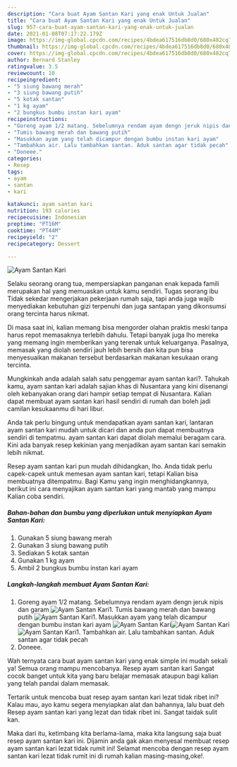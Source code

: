 ```yaml
---
description: "Cara buat Ayam Santan Kari yang enak Untuk Jualan"
title: "Cara buat Ayam Santan Kari yang enak Untuk Jualan"
slug: 957-cara-buat-ayam-santan-kari-yang-enak-untuk-jualan
date: 2021-01-08T07:17:22.179Z
image: https://img-global.cpcdn.com/recipes/4bdea617516db8d0/680x482cq70/ayam-santan-kari-foto-resep-utama.jpg
thumbnail: https://img-global.cpcdn.com/recipes/4bdea617516db8d0/680x482cq70/ayam-santan-kari-foto-resep-utama.jpg
cover: https://img-global.cpcdn.com/recipes/4bdea617516db8d0/680x482cq70/ayam-santan-kari-foto-resep-utama.jpg
author: Bernard Stanley
ratingvalue: 3.5
reviewcount: 10
recipeingredient:
- "5 siung bawang merah"
- "3 siung bawang putih"
- "5 kotak santan"
- "1 kg ayam"
- "2 bungkus bumbu instan kari ayam"
recipeinstructions:
- "Goreng ayam 1/2 matang. Sebelumnya rendam ayam dengn jeruk nipis dan garam"
- "Tumis bawang merah dan bawang putih"
- "Masukkan ayam yang telah dicampur dengan bumbu instan kari ayam"
- "Tambahkan air. Lalu tambahkan santan. Aduk santan agar tidak pecah"
- "Doneee."
categories:
- Resep
tags:
- ayam
- santan
- kari

katakunci: ayam santan kari 
nutrition: 193 calories
recipecuisine: Indonesian
preptime: "PT16M"
cooktime: "PT44M"
recipeyield: "2"
recipecategory: Dessert

---
```



![Ayam Santan Kari](https://img-global.cpcdn.com/recipes/4bdea617516db8d0/680x482cq70/ayam-santan-kari-foto-resep-utama.jpg)

Selaku seorang orang tua, mempersiapkan panganan enak kepada famili merupakan hal yang memuaskan untuk kamu sendiri. Tugas seorang ibu Tidak sekedar mengerjakan pekerjaan rumah saja, tapi anda juga wajib menyediakan kebutuhan gizi terpenuhi dan juga santapan yang dikonsumsi orang tercinta harus nikmat.

Di masa  saat ini, kalian memang bisa mengorder olahan praktis meski tanpa harus repot memasaknya terlebih dahulu. Tetapi banyak juga lho mereka yang memang ingin memberikan yang terenak untuk keluarganya. Pasalnya, memasak yang diolah sendiri jauh lebih bersih dan kita pun bisa menyesuaikan makanan tersebut berdasarkan makanan kesukaan orang tercinta. 



Mungkinkah anda adalah salah satu penggemar ayam santan kari?. Tahukah kamu, ayam santan kari adalah sajian khas di Nusantara yang kini disenangi oleh kebanyakan orang dari hampir setiap tempat di Nusantara. Kalian dapat membuat ayam santan kari hasil sendiri di rumah dan boleh jadi camilan kesukaanmu di hari libur.

Anda tak perlu bingung untuk mendapatkan ayam santan kari, lantaran ayam santan kari mudah untuk dicari dan anda pun dapat membuatnya sendiri di tempatmu. ayam santan kari dapat diolah memalui beragam cara. Kini ada banyak resep kekinian yang menjadikan ayam santan kari semakin lebih nikmat.

Resep ayam santan kari pun mudah dihidangkan, lho. Anda tidak perlu capek-capek untuk memesan ayam santan kari, tetapi Kalian bisa membuatnya ditempatmu. Bagi Kamu yang ingin menghidangkannya, berikut ini cara menyajikan ayam santan kari yang mantab yang mampu Kalian coba sendiri.

<!--inarticleads1-->

##### Bahan-bahan dan bumbu yang diperlukan untuk menyiapkan Ayam Santan Kari:

1. Gunakan 5 siung bawang merah
1. Gunakan 3 siung bawang putih
1. Sediakan 5 kotak santan
1. Gunakan 1 kg ayam
1. Ambil 2 bungkus bumbu instan kari ayam




<!--inarticleads2-->

##### Langkah-langkah membuat Ayam Santan Kari:

1. Goreng ayam 1/2 matang. Sebelumnya rendam ayam dengn jeruk nipis dan garam
<img src="https://img-global.cpcdn.com/steps/b3f344d50f682712/160x128cq70/ayam-santan-kari-langkah-memasak-1-foto.jpg" alt="Ayam Santan Kari">1. Tumis bawang merah dan bawang putih
<img src="https://img-global.cpcdn.com/steps/61960ce52f60d342/160x128cq70/ayam-santan-kari-langkah-memasak-2-foto.jpg" alt="Ayam Santan Kari">1. Masukkan ayam yang telah dicampur dengan bumbu instan kari ayam
<img src="https://img-global.cpcdn.com/steps/b1f87b892b539752/160x128cq70/ayam-santan-kari-langkah-memasak-3-foto.jpg" alt="Ayam Santan Kari"><img src="https://img-global.cpcdn.com/steps/66fe52b05da31a18/160x128cq70/ayam-santan-kari-langkah-memasak-3-foto.jpg" alt="Ayam Santan Kari"><img src="https://img-global.cpcdn.com/steps/8eb182cf6f84f950/160x128cq70/ayam-santan-kari-langkah-memasak-3-foto.jpg" alt="Ayam Santan Kari">1. Tambahkan air. Lalu tambahkan santan. Aduk santan agar tidak pecah
1. Doneee.




Wah ternyata cara buat ayam santan kari yang enak simple ini mudah sekali ya! Semua orang mampu mencobanya. Resep ayam santan kari Sangat cocok banget untuk kita yang baru belajar memasak ataupun bagi kalian yang telah pandai dalam memasak.

Tertarik untuk mencoba buat resep ayam santan kari lezat tidak ribet ini? Kalau mau, ayo kamu segera menyiapkan alat dan bahannya, lalu buat deh Resep ayam santan kari yang lezat dan tidak ribet ini. Sangat taidak sulit kan. 

Maka dari itu, ketimbang kita berlama-lama, maka kita langsung saja buat resep ayam santan kari ini. Dijamin anda gak akan menyesal membuat resep ayam santan kari lezat tidak rumit ini! Selamat mencoba dengan resep ayam santan kari lezat tidak rumit ini di rumah kalian masing-masing,oke!.

